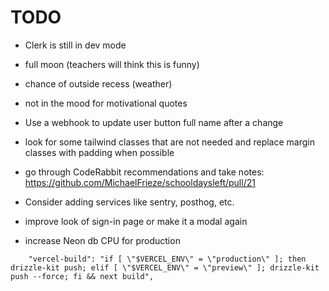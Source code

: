 # TODO

- Clerk is still in dev mode

- full moon (teachers will think this is funny)
- chance of outside recess (weather)
- not in the mood for motivational quotes
- Use a webhook to update user button full name after a change
- look for some tailwind classes that are not needed and replace margin classes with padding when possible
- go through CodeRabbit recommendations and take notes: https://github.com/MichaelFrieze/schooldaysleft/pull/21
- Consider adding services like sentry, posthog, etc.
- improve look of sign-in page or make it a modal again
- increase Neon db CPU for production

```
    "vercel-build": "if [ \"$VERCEL_ENV\" = \"production\" ]; then drizzle-kit push; elif [ \"$VERCEL_ENV\" = \"preview\" ]; drizzle-kit push --force; fi && next build",
```
